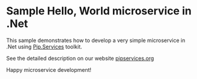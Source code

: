 # Sample Hello, World microservice in .Net

This sample demonstrates how to develop a very simple microservice in .Net using [Pip.Services](http://github.com/pip-services/pip-services) toolkit.

See the detailed description on our website [pipservices.org](http://pipservices.org)

Happy microservice development!
